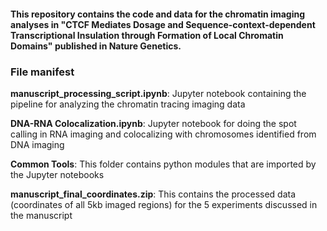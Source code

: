#### This repository contains the code and data for the chromatin imaging analyses in "CTCF Mediates Dosage and Sequence-context-dependent Transcriptional Insulation through Formation of Local Chromatin Domains" published in Nature Genetics.

### File manifest

**manuscript_processing_script.ipynb**: Jupyter notebook containing the pipeline for analyzing the chromatin tracing imaging data

**DNA-RNA Colocalization.ipynb**: Jupyter notebook for doing the spot calling in RNA imaging and colocalizing with chromosomes identified from DNA imaging

**Common Tools**: This folder contains python modules that are imported by the Jupyter notebooks

**manuscript_final_coordinates.zip**: This contains the processed data (coordinates of all 5kb imaged regions) for the 5 experiments discussed in the manuscript

